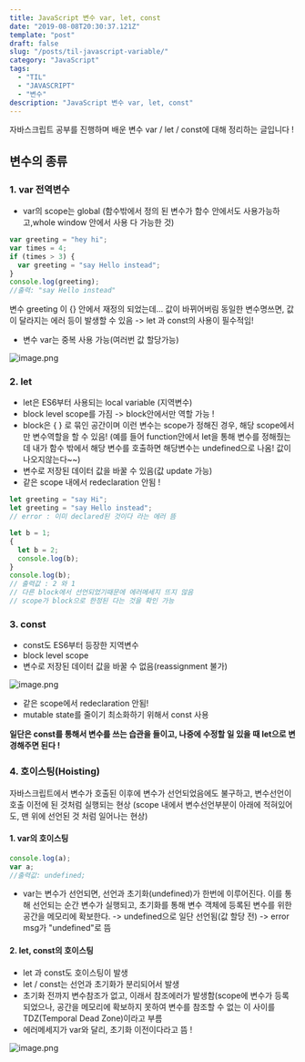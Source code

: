 ```yaml
---
title: JavaScript 변수 var, let, const
date: "2019-08-08T20:30:37.121Z"
template: "post"
draft: false
slug: "/posts/til-javascript-variable/"
category: "JavaScript"
tags:
  - "TIL"
  - "JAVASCRIPT"
  - "변수"
description: "JavaScript 변수 var, let, const"
---
```


자바스크립트 공부를 진행하며
배운 변수 var / let / const에 대해 정리하는 글입니다 !

## 변수의 종류

### 1. var 전역변수

- var의 scope는 global
  (함수밖에서 정의 된 변수가 함수 안에서도 사용가능하고,whole window 안에서 사용 다 가능한 것)

```javascript
var greeting = "hey hi";
var times = 4;
if (times > 3) {
  var greeting = "say Hello instead";
}
console.log(greeting);
//출력: "say Hello instead"
```

변수 greeting 이 {} 안에서 재정의 되었는데... 값이 바뀌어버림
동일한 변수명쓰면, 값이 달라지는 에러 등이 발생할 수 있음
-> let 과 const의 사용이 필수적임!

- 변수 var는 중복 사용 가능(여러번 값 할당가능)

![image.png](https://images.velog.io/post-images/haileyself/5cd00920-faf5-11e9-a375-835ec727f36f/image.png)

### 2. let

- let은 ES6부터 사용되는 local variable (지역변수)
- block level scope를 가짐 -> block안에서만 역할 가능 !
- block은 { } 로 묶인 공간이며 이런 변수는 scope가 정해진 경우, 해당 scope에서만 변수역할을 할 수 있음!
  (예를 들어 function안에서 let을 통해 변수를 정해줬는데
  내가 함수 밖에서 해당 변수를 호출하면 해당변수는 undefined으로 나옴! 값이 나오지않는다~~)
- 변수로 저장된 데이터 값을 바꿀 수 있음(값 update 가능)
- 같은 scope 내에서 redeclaration 안됨 !

```javascript
let greeting = "say Hi";
let greeting = "say Hello instead";
// error : 이미 declared된 것이다 라는 에러 뜸

let b = 1;
{
  let b = 2;
  console.log(b);
}
console.log(b);
// 출력값 : 2 와 1
// 다른 block에서 선언되었기때문에 에러메세지 뜨지 않음
// scope가 block으로 한정된 다는 것을 확인 가능
```

### 3. const

- const도 ES6부터 등장한 지역변수
- block level scope
- 변수로 저장된 데이터 값을 바꿀 수 없음(reassignment 불가)

![image.png](https://images.velog.io/post-images/haileyself/e26c7bd0-faf6-11e9-8e8c-85968af1b216/image.png)

- 같은 scope에서 redeclaration 안됨!
- mutable state를 줄이기 최소화하기 위해서 const 사용

**일단은 const를 통해서 변수를 쓰는 습관을 들이고, 나중에 수정할 일 있을 때 let으로 변경해주면 된다 !**

### 4. 호이스팅(Hoisting)

자바스크립트에서 변수가 호출된 이후에 변수가 선언되었음에도 불구하고, 변수선언이 호출 이전에 된 것처럼 실행되는 현상
(scope 내에서 변수선언부분이 아래에 적혀있어도, 맨 위에 선언된 것 처럼 일어나는 현상)

#### 1. var의 호이스팅

```js
console.log(a);
var a;
//출력값: undefined;
```

- var는 변수가 선언되면, 선언과 초기화(undefined)가 한번에 이루어진다. 이를 통해 선언되는 순간 변수가 실행되고, 초기화를 통해 변수 객체에 등록된 변수를 위한 공간을 메모리에 확보한다.
  -> undefined으로 일단 선언됨(값 할당 전)
  -> error msg가 "undefined"로 뜸

#### 2. let, const의 호이스팅

- let 과 const도 호이스팅이 발생
- let / const는 선언과 초기화가 분리되어서 발생
- 초기화 전까지 변수참조가 없고, 이래서 참조에러가 발생함(scope에 변수가 등록되었으나, 공간을 메모리에 확보하지 못하여 변수를 참조할 수 없는 이 사이를 TDZ(Temporal Dead Zone)이라고 부름
- 에러메세지가 var와 달리, 초기화 이전이다라고 뜸 !

![image.png](https://images.velog.io/post-images/haileyself/3a5f5370-faf8-11e9-98ed-4f42a40f0442/image.png)

